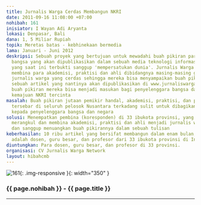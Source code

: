 ```yaml
---
title: Jurnalis Warga Cerdas Membangun NKRI
date: 2011-09-16 11:08:00 +07:00
nohibah: 161
inisiator: I Wayan Adi Aryanta
lokasi: Denpasar, Bali
dana: 1, 5 Miliar Rupiah
topik: Meretas batas - kebhinekaan bermedia
lama: Januari - Juni 2012
deskripsi: Sebuah proyek yang bertujuan untuk mewadahi buah pikiran para anak-anak
  bangsa yang akan dipublikasikan dalam sebuah media teknologi informasi atau internet
  yang saat ini terbukti sanggup 'mempersatukan dunia'. Jurnalis Warga berharap bisa
  membina para akademisi, praktisi dan ahli dibidangnya masing-masing guna menjadi
  jurnalis warga yang cerdas sehingga mereka bisa menyampaikan buah pikirannya dalam
  sebuah artikel yang nantinya akan dipublikasikan di www.jurnaliswarga.com. Diharapkan
  buah pikiran mereka bisa menjadi masukan bagi penyelenggara bangsa dan negara, demi
  kemajuan NKRI tercinta
masalah: Buah pikiran jutaan pemikir handal, akademisi, praktisi, dan para ahli yang
  tersebar di seluruh pelosok Nusantara terkadang sulit untuk dibagikan dan disampaikan
  kepada penyelenggara bangsa dan negara
solusi: Menempatkan pembina (koresponden) di 33 ibukota provinsi, yang akan bertugas
  merangkul dan membina akademisi, praktisi dan ahli menjadi jurnalis warga cerdas
  dan sanggup menuangkan buah pikirannya dalam sebuah tulisan
keberhasilan: 10 ribu artikel yang bersifat membangun dalam enam bulan, dimana penuliasnya
  adalah dosen, guru besar, dan profesor dari 33 ibukota provinsi di Indonesia
diuntungkan: Para dosen, guru besar, dan profesor di 33 provinsi.
organisasi: CV Jurnalis Warga Network
layout: hibahcmb
---
```


![161](/static/img/hibahcmb/161.png){: .img-responsive }{: width="350" }

### {{ page.nohibah }} - {{ page.title }}

---
